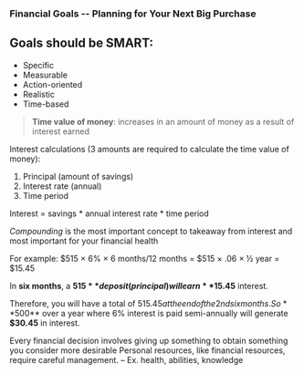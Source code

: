 

### Financial Goals -- Planning for Your Next Big Purchase

## Goals should be SMART:
* Specific
* Measurable
* Action-oriented
* Realistic
* Time-based



> **Time value of money**: increases in an amount of money as a result of interest earned

Interest calculations (3 amounts are required to calculate the time value of money):

1. Principal (amount of savings)
2. Interest rate (annual)
3. Time period

Interest = savings * annual interest rate * time period

*Compounding* is the most important concept to takeaway from interest and most important for your financial health

For example: 
$515 × 6% × 6 months/12 months = $515 × .06 × ½ year = $15.45 

In **six months**, a **$515** deposit (principal) will earn **$15.45** interest. 

Therefore, you will have a total of $515.45 at the end of the 2nd six months. So **$500** over a year where 6% interest is paid semi-annually will generate **$30.45** in interest.


Every financial decision involves giving up something to obtain something you consider more desirable
Personal resources, like financial resources, require careful management. – Ex. health, abilities, knowledge


